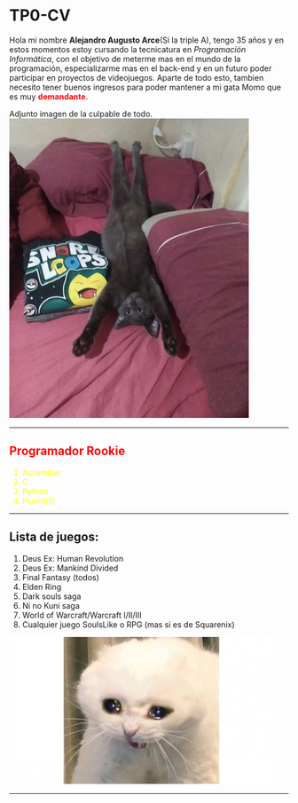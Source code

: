# TP0-CV

Hola mi nombre <strong>Alejandro Augusto Arce</strong>(Si la triple A), tengo 35 años y en estos momentos estoy cursando la tecnicatura en <em>Programación Informática</em>, con el objetivo de meterme mas en el mundo de la programación, especializarme mas en el back-end y en un futuro poder participar en proyectos de videojuegos. Aparte de todo esto, tambien necesito tener buenos ingresos para poder mantener a mi gata Momo que es muy <font color="red"><strong>demandante</strong></font>.

Adjunto imagen de la culpable de todo.
![Adjunto imagen](tpo/MOMO.jpg)

<hr>

<h2><font color="red"> Programador Rookie </font></h2>
<font color="yellow">
<ol>
<li>Assembler</li>
<li>C</li>
<li>Python</li>
<li>Pseint(?)</li>
</ol></font>

<hr>

<h2>Lista de juegos:</h2>
<ol>
<li>Deus Ex: Human Revolution</li>
<li>Deus Ex: Mankind Divided</li>
<li>Final Fantasy (todos)</li>
<li>Elden Ring</li>
<li>Dark souls saga</li>
<li>Ni no Kuni saga</li>
<li>World of Warcraft/Warcraft I/II/III</li>
<li>Cualquier juego SoulsLike o RPG (mas si es de Squarenix)
</ol>

![gato](tpo/60ae5c9db9f42.jpeg)

<hr>